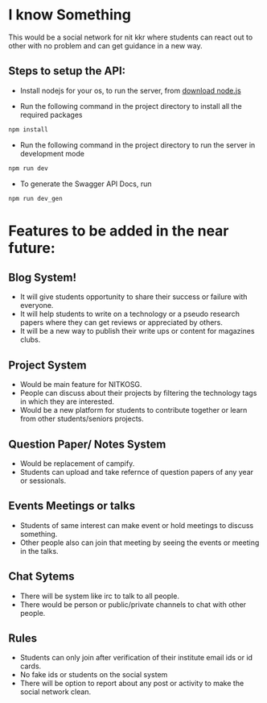 # I know Something

This would be a social network for nit kkr where students can react out to other with no problem and can get guidance in a new way.

## Steps to setup the API:
* Install nodejs for your os, to run the server, from 
[download node.js](https://nodejs.org/en/download/)

* Run the following command in the project directory to install all the required packages
```bash
npm install
```

* Run the following command in the project directory to run the server in development mode
```bash
npm run dev
```

* To generate the Swagger API Docs, run
```bash
npm run dev_gen
```

# Features to be added in the near future:

## Blog System!

  - It will give students opportunity to share their success or failure with everyone.
  - It will help students to write on a technology or a pseudo research papers where they can get reviews or appreciated by others.
  - It will be a new way to publish their write ups or content for magazines clubs.


## Project System
  - Would be main feature for NITKOSG.
  - People can discuss about their projects by filtering the technology tags in which they are interested.
  - Would be a new platform for students to contribute together or learn from other students/seniors projects.

## Question Paper/ Notes System
 - Would be replacement of campify.
 - Students can upload and take refernce of question papers of any year or sessionals.

## Events Meetings or talks
 - Students of same interest can make event or hold meetings to discuss something.
 - Other people also can join that meeting by seeing the events or meeting in the talks.

## Chat Sytems
 - There will be system like irc to talk to all people.
 - There would be person or public/private channels to chat with other people.

## Rules
 - Students can only join after verification of their institute email ids or id cards.
 - No fake ids or students on the social system
 - There will be option to report about any post or activity to make the social network clean.

